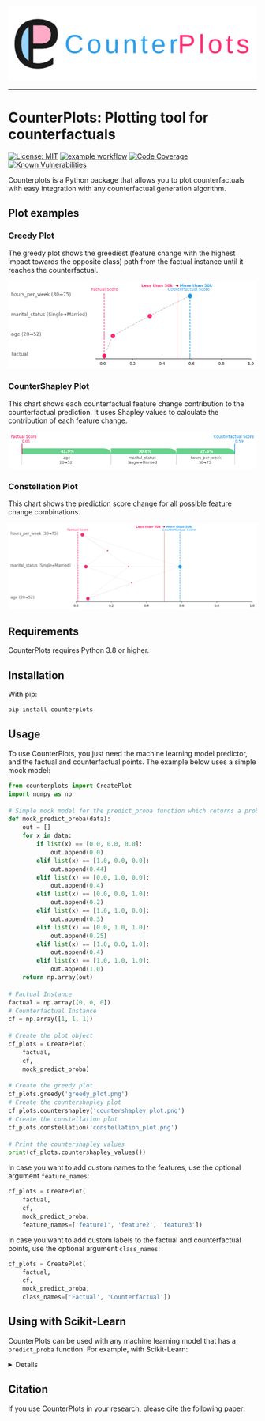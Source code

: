 <img src="https://raw.githubusercontent.com/ADMAntwerp/CounterPlots/main/_static/counterplots_logo.svg"><br>

--------------------------------------

CounterPlots: Plotting tool for counterfactuals
=======================================

[![License: MIT](https://img.shields.io/badge/License-MIT-yellow.svg)](https://opensource.org/licenses/MIT)
[![example workflow](https://github.com/ADMAntwerp/CounterPlots/actions/workflows/deployment.yml/badge.svg)](https://github.com/ADMAntwerp/CounterPlots/actions)
[![Code Coverage](https://codecov.io/gh/rmazzine/counterplotcoverage/branch/main/graph/badge.svg?token=TQYJSGEMP1)](https://codecov.io/gh/rmazzine/counterplotcoverage)
[![Known Vulnerabilities](https://snyk.io/test/github/ADMAntwerp/CounterPlots/badge.svg)](https://snyk.io/test/github/ADMAntwerp/CounterPlots)

Counterplots is a Python package that allows you to plot counterfactuals with easy integration with any counterfactual generation algorithm.

## Plot examples

### Greedy Plot

The greedy plot shows the greediest (feature change with the highest impact towards the opposite class) path from the factual instance until it reaches the counterfactual.

<img src="https://raw.githubusercontent.com/ADMAntwerp/CounterPlots/main/_static/counterplots_example_greedy.png">

### CounterShapley Plot

This chart shows each counterfactual feature change contribution to the counterfactual prediction. It uses Shapley values to calculate the contribution of each feature change.

<img src="https://raw.githubusercontent.com/ADMAntwerp/CounterPlots/main/_static/counterplots_example_countershapley.png">

### Constellation Plot

This chart shows the prediction score change for all possible feature change combinations.

<img src="https://raw.githubusercontent.com/ADMAntwerp/CounterPlots/main/_static/counterplots_example_constellation.png">

## Requirements
CounterPlots requires Python 3.8 or higher.

## Installation
With pip:
```bash
pip install counterplots
```

## Usage
To use CounterPlots, you just need the machine learning model predictor, and the factual and counterfactual points.
The example below uses a simple mock model:
```python
from counterplots import CreatePlot
import numpy as np

# Simple mock model for the predict_proba function which returns a probability for each input instance
def mock_predict_proba(data):
    out = []
    for x in data:
        if list(x) == [0.0, 0.0, 0.0]:
            out.append(0.0)
        elif list(x) == [1.0, 0.0, 0.0]:
            out.append(0.44)
        elif list(x) == [0.0, 1.0, 0.0]:
            out.append(0.4)
        elif list(x) == [0.0, 0.0, 1.0]:
            out.append(0.2)
        elif list(x) == [1.0, 1.0, 0.0]:
            out.append(0.3)
        elif list(x) == [0.0, 1.0, 1.0]:
            out.append(0.25)
        elif list(x) == [1.0, 0.0, 1.0]:
            out.append(0.4)
        elif list(x) == [1.0, 1.0, 1.0]:
            out.append(1.0)
    return np.array(out)

# Factual Instance
factual = np.array([0, 0, 0])
# Counterfactual Instance
cf = np.array([1, 1, 1])

# Create the plot object
cf_plots = CreatePlot(
    factual,
    cf,
    mock_predict_proba)

# Create the greedy plot
cf_plots.greedy('greedy_plot.png')
# Create the countershapley plot
cf_plots.countershapley('countershapley_plot.png')
# Create the constellation plot
cf_plots.constellation('constellation_plot.png')

# Print the countershapley values
print(cf_plots.countershapley_values())
```

In case you want to add custom names to the features, use the optional argument `feature_names`:
```python
cf_plots = CreatePlot(
    factual,
    cf,
    mock_predict_proba,
    feature_names=['feature1', 'feature2', 'feature3'])
```

In case you want to add custom labels to the factual and counterfactual points, use the optional argument `class_names`:
```python
cf_plots = CreatePlot(
    factual,
    cf,
    mock_predict_proba,
    class_names=['Factual', 'Counterfactual'])
```

## Using with Scikit-Learn

CounterPlots can be used with any machine learning model that has a `predict_proba` function. For example, with Scikit-Learn:
<details>

```python
import numpy as np
from sklearn.ensemble import RandomForestClassifier
from sklearn.datasets import load_iris

from counterplots import CreatePlot

iris = load_iris()

X = iris.data
y = [0 if l == 0 else 1 for l in iris.target] # Makes it a binary classification problem

clf = RandomForestClassifier(max_depth=2, random_state=0)
clf.fit(X, y)

preds = clf.predict(X)

# For the factual point, takes an instance with 0 classification
factual = X[np.argwhere(preds == 0)[0]][0]
# For the counterfactual point, takes an instance with 1 classification
cf = X[np.argwhere(preds == 1)[0]][0]

cf_plots = CreatePlot(
    factual,
    cf,
    clf.predict_proba,
    feature_names=iris.feature_names,
    class_names={0: 'Setosa', 1: 'Non-Setosa'}
)


# Create the greedy plot
cf_plots.greedy('iris_greedy_plot.png')
# Create the countershapley plot
cf_plots.countershapley('iris_countershapley_plot.png')
# Create the constellation plot
cf_plots.constellation('iris_constellation_plot.png')

# Print the countershapley values
print(cf_plots.countershapley_values())
```
</details>

## Citation
If you use CounterPlots in your research, please cite the following paper:
```bibtex
```